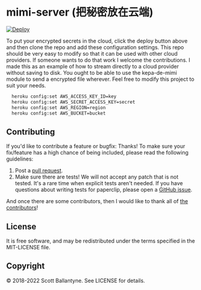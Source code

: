 mimi-server (把秘密放在云端)
=========

[![Deploy](https://www.herokucdn.com/deploy/button.svg)](https://heroku.com/deploy?template=https://github.com/ballantyne/mimi-server)

To put your encrypted secrets in the cloud, click the deploy button above and then clone the repo and add these configuration settings.  This repo should be very easy to modify so that it can be used with other cloud providers.  If someone wants to do that work I welcome the contributions.  I made this as an example of how to stream directly to a cloud provider without saving to disk.  You ought to be able to use the kepa-de-mimi module to send a encrypted file wherever.  Feel free to modify this project to suit your needs.


```bash
  heroku config:set AWS_ACCESS_KEY_ID=key
  heroku config:set AWS_SECRET_ACCESS_KEY=secret
  heroku config:set AWS_REGION=region
  heroku config:set AWS_BUCKET=bucket
```

Contributing
------------

If you'd like to contribute a feature or bugfix: Thanks! To make sure your fix/feature has a high chance of being included, please read the following guidelines:

1. Post a [pull request](https://github.com/ballantyne/mimi-server/compare/).
2. Make sure there are tests! We will not accept any patch that is not tested.
   It's a rare time when explicit tests aren't needed. If you have questions
   about writing tests for paperclip, please open a
   [GitHub issue](https://github.com/ballantyne/mimi-server/issues/new).


And once there are some contributors, then I would like to thank all of [the contributors](https://github.com/ballantyne/mimi-server/graphs/contributors)!




License
-------

It is free software, and may be redistributed under the terms specified in the MIT-LICENSE file.

Copyright
-------
© 2018-2022 Scott Ballantyne. See LICENSE for details.

